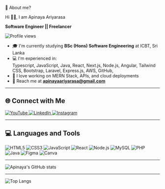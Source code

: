
<p class="text-2xl font-bold">🤔 About me?</p>

<div class="text-center">
  <p class="text-3xl font-semibold">Hi ✌🏽, I am Apinaya Ariyarasa</p>
</div>
 
**Software Engineer || Freelancer**

![Profile views](https://komarev.com/ghpvc/?username=ApinayaAriyarasa&label=Profile%20views&color=0e75b6&style=flat)

- 🎓 I'm currently studying **BSc (Hons) Software Engineering** at ICBT, Sri Lanka  
- 💻 I'm experienced in:  
  Typescript, JavaScript, Java, React, Next.js, Node.js, Angular, Tailwind CSS, Bootstrap, Laravel, Express.js, AWS, GitHub,  
- 🧠 I love working on MERN Stack, APIs, and cloud deployments    
- 📮 Reach me at **apinayaariyarasa@gmail.com**

---

## 🌐 Connect with Me  

<p>
  <a href="https://www.youtube.com/@ApinayaAriyarasa" target="_blank">
    <img src="https://img.shields.io/badge/YouTube-FF0000?style=for-the-badge&logo=youtube&logoColor=white" alt="YouTube">
  </a>
  <a href="https://www.linkedin.com/in/apinaya-ariyarasa-736069287/" target="_blank">
    <img src="https://img.shields.io/badge/LinkedIn-0077B5?style=for-the-badge&logo=linkedin&logoColor=white" alt="LinkedIn">
  </a>
  <a href="https://www.instagram.com/apinaya._ariyarasa?igsh=MWE2N2ltdWM5N3Q2Mw==" target="_blank">
    <img src="https://img.shields.io/badge/Instagram-E4405F?style=for-the-badge&logo=instagram&logoColor=white" alt="Instagram">
  </a>
</p>

---

## 💻 Languages and Tools

![HTML5](https://img.shields.io/badge/html5-%23E34F26.svg?style=for-the-badge&logo=html5&logoColor=white)
![CSS3](https://img.shields.io/badge/css3-%231572B6.svg?style=for-the-badge&logo=css3&logoColor=white)
![JavaScript](https://img.shields.io/badge/javascript-%23323330.svg?style=for-the-badge&logo=javascript&logoColor=%23F7DF1E)
![React](https://img.shields.io/badge/react-%2320232a.svg?style=for-the-badge&logo=react&logoColor=%2361DAFB)
![Node.js](https://img.shields.io/badge/node.js-6DA55F?style=for-the-badge&logo=node.js&logoColor=white)
![MySQL](https://img.shields.io/badge/mysql-%2300f.svg?style=for-the-badge&logo=mysql&logoColor=white)
![PHP](https://img.shields.io/badge/php-%23777BB4.svg?style=for-the-badge&logo=php&logoColor=white)
![Java](https://img.shields.io/badge/Java-%23ED8B00.svg?style=for-the-badge&logo=java&logoColor=white)
![Figma](https://img.shields.io/badge/figma-%23F24E1E.svg?style=for-the-badge&logo=figma&logoColor=white)
![Canva](https://img.shields.io/badge/canva-%2300C4CC.svg?style=for-the-badge&logo=canva&logoColor=white)

---


![Apinaya's GitHub stats](https://github-readme-stats.vercel.app/api?username=Apinaya2001&show_icons=true&theme=tokyonight) 

---

![Top Langs](https://github-readme-stats.vercel.app/api/top-langs/?username=Apinaya2001&layout=compact&theme=tokyonight)  

